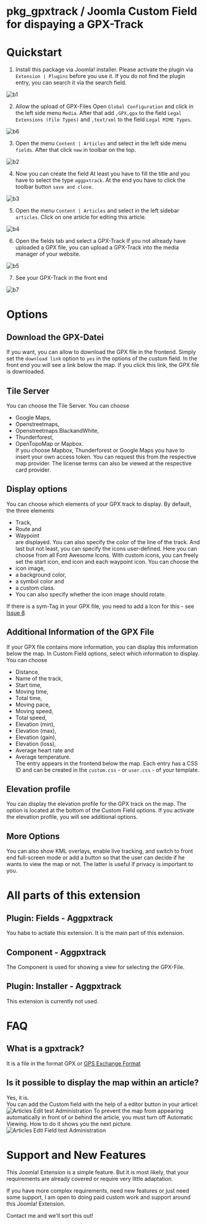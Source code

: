 # pkg_gpxtrack / Joomla Custom Field for dispaying a GPX-Track
 
# Quickstart

1. Install this package via Joomla! installer. 
Please activate the plugin via `Extension | Plugins` before you use it. 
If you do not find the plugin entry, you can search it via the search field.

![b1](https://user-images.githubusercontent.com/9974686/51280066-0263b100-19df-11e9-8113-647e1429ae3d.png)

2. Allow the upload of GPX-Files
Open `Global Configuration` and click in the left side menu `Media`. 
After that add `,GPX,gpx` to the field `Legal Extensions (File Types)` and 
`,text/xml` to the field `Legal MIME Types`.

![b6](https://user-images.githubusercontent.com/9974686/51280072-0394de00-19df-11e9-941b-e07c43ad80f7.png)

3. Open the menu `Content | Articles` and select in the left side menu `fields`. 
After that click `new` in toolbar on the top.

![b2](https://user-images.githubusercontent.com/9974686/51280067-02fc4780-19df-11e9-909b-3533a3bf3af7.png)

4. Now you can create the field
At least you have to fill the title and you have to select the type `aggpxtrack`. 
At the end you have to click the toolbar button `save and close`.

![b3](https://user-images.githubusercontent.com/9974686/51280068-02fc4780-19df-11e9-8cfc-9b864ac974e2.png)

5. Open the menu `Content | Articles` and select in the left sidebar `articles`.
Click on one article for editing this article. 

![b4](https://user-images.githubusercontent.com/9974686/51280069-02fc4780-19df-11e9-996b-418aeae76fbd.png)

6. Open the fields tab and select a GPX-Track 
If you not allready have uploaded a GPX file, 
you can upload a GPX-Track into the media manager of your website.

![b5](https://user-images.githubusercontent.com/9974686/51280071-02fc4780-19df-11e9-9cf5-1bd7f76e8ba6.png)

7. See your GPX-Track in the front end

![b7](https://user-images.githubusercontent.com/9974686/51280074-0394de00-19df-11e9-8ca9-edd81e0d0fd2.png)

# Options

## Download the GPX-Datei
If you want, you can allow to download the GPX file in the frontend. 
Simply set the `download link` option to `yes` in the options of the custom field. 
In the front end you will see a link below the map. 
If you click this link, the GPX file is downloaded.

## Tile Server
You can choose the Tile Server. You can choose 
- Google Maps, 
- Openstreetmaps, 
- Openstreetmaps.BlackandWhite, 
- Thunderforest, 
- OpenTopoMap or Mapbox.  
If you choose Mapbox, Thunderforest or Google Maps you have to insert your own 
access token. You can request this from the respective map provider. 
The license terms can also be viewed at the respective card provider.

## Display options
You can choose which elements of your GPX track to display. 
By default, the three elements 
- Track, 
- Route and 
- Waypoint  
are displayed. You can also specify the color of the line of the track. 
And last but not least, you can specify the icons user-defined. 
Here you can choose from all Font Awesome Icons. 
With custom icons, you can freely set the start icon, end icon and each 
waypoint icon. You can choose the 
- icon image, 
- a background color, 
- a symbol color and 
- a custom class.  
- You can also specify whether the icon image should rotate.

If there is a sym-Tag in your GPX file, you need to add a Icon for this - see [Issue 8](https://github.com/astridx/pkg_aggpxtrack/issues/8).

## Additional Information of the GPX File
If your GPX file contains more information, you can display 
this imformation below the map. In Custom Field options, select which 
information to display. You can choose 
- Distance, 
- Name of the track, 
- Start time, 
- Moving time, 
- Total time, 
- Moving pace, 
- Moving speed, 
- Total speed, 
- Elevation (min), 
- Elevation (max), 
- Elevation (gain), 
- Elevation (loss), 
- Average heart rate and 
- Average temperature.  
The entry appears in the frontend below the map. Each entry has a CSS ID and 
can be created in the `custom.css` - or `user.css` - of your template.

## Elevation profile
You can display the elevation profile for the GPX track on the map. 
The option is located at the bottom of the Custom Field options. 
If you activate the elevation profile, you will see additional options.

## More Options
You can also show KML overlays, enable live tracking, and switch to 
front end full-screen mode or add a button so that the user can decide if 
he wants to view the map or not. 
The latter is useful if privacy is important to you.

# All parts of this extension

## Plugin: Fields - Aggpxtrack  
You habe to actiate this extension. It is the main part of this extension.

## Component - Aggpxtrack  
The Component is used for showing a view for selecting the GPX-File.

## Plugin: Installer - Aggpxtrack  
This extension is currently not used.


# FAQ
## What is a gpxtrack?
It is a file in the format GPX or [GPS Exchange Format](https://en.wikipedia.org/wiki/GPS_Exchange_Format)

## Is it possible to display the map within an article?
Yes, it is.  
You can add the Custom field with the help of a editor button in your articel:  
![Articles  Edit   test   Administration](https://user-images.githubusercontent.com/9974686/65605715-e2db4a00-dfa9-11e9-8f0c-d7ccbc5006e6.png)
To prevent the map from appearing automatically in front of or behind the article, 
you must turn off Automatic Viewing. 
How to do it shows you the next picture.
![Articles  Edit Field   test   Administration](https://user-images.githubusercontent.com/9974686/65605716-e373e080-dfa9-11e9-8ba4-6dc6f4cb98f9.png)

# Support and New Features

This Joomla! Extension is a simple feature. But it is most likely, that your requirements are 
already covered or require very little adaptation.

If you have more complex requirements, need new features or just need some support, 
I am open to doing paid custom work and support around this Joomla! Extension. 

Contact me and we'll sort this out!
